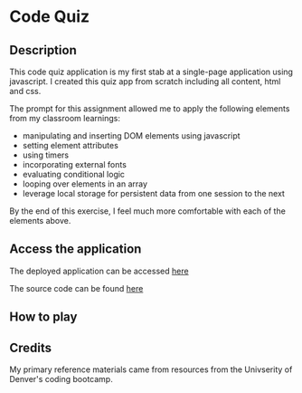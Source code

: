 # Code Quiz

## Description

This code quiz application is my first stab at a single-page application using javascript. I created this quiz app from scratch including all content, html and css.

The prompt for this assignment allowed me to apply the following elements from my classroom learnings:

- manipulating and inserting DOM elements using javascript
- setting element attributes
- using timers
- incorporating external fonts
- evaluating conditional logic
- looping over elements in an array
- leverage local storage for persistent data from one session to the next

By the end of this exercise, I feel much more comfortable with each of the elements above.

## Access the application

The deployed application can be accessed [here](https://cleave13.github.io/code-quiz/)

The source code can be found [here](https://github.com/cleave13/code-quiz)


## How to play



## Credits

My primary reference materials came from resources from the Univserity of Denver's coding bootcamp.